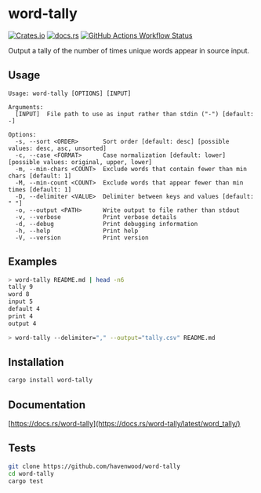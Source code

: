 # word-tally

[![Crates.io](https://img.shields.io/crates/v/word-tally?style=for-the-badge&label=word-tally)](https://crates.io/crates/word-tally)
[![docs.rs](https://img.shields.io/docsrs/word-tally?style=for-the-badge&link=https%3A%2F%2Fdocs.rs%2Fword-tally%2Flatest%2Fword_tally%2F)](https://docs.rs/word-tally/latest/word_tally/)
[![GitHub Actions Workflow Status](https://img.shields.io/github/actions/workflow/status/havenwood/word-tally/rust.yml?style=for-the-badge)](https://github.com/havenwood/word-tally/actions/workflows/rust.yml)

Output a tally of the number of times unique words appear in source input.

## Usage

```
Usage: word-tally [OPTIONS] [INPUT]

Arguments:
  [INPUT]  File path to use as input rather than stdin ("-") [default: -]

Options:
  -s, --sort <ORDER>       Sort order [default: desc] [possible values: desc, asc, unsorted]
  -c, --case <FORMAT>      Case normalization [default: lower] [possible values: original, upper, lower]
  -m, --min-chars <COUNT>  Exclude words that contain fewer than min chars [default: 1]
  -M, --min-count <COUNT>  Exclude words that appear fewer than min times [default: 1]
  -D, --delimiter <VALUE>  Delimiter between keys and values [default: " "]
  -o, --output <PATH>      Write output to file rather than stdout
  -v, --verbose            Print verbose details
  -d, --debug              Print debugging information
  -h, --help               Print help
  -V, --version            Print version
```

## Examples

```sh
> word-tally README.md | head -n6
tally 9
word 8
input 5
default 4
print 4
output 4
```

```sh
> word-tally --delimiter="," --output="tally.csv" README.md
```

## Installation

```sh
cargo install word-tally
```

## Documentation

[https://docs.rs/word-tally](https://docs.rs/word-tally/latest/word_tally/)

## Tests

```sh
git clone https://github.com/havenwood/word-tally
cd word-tally
cargo test
```
